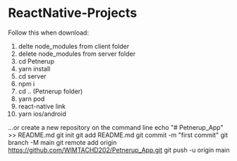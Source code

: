 # ReactNative-Projects

Follow this when download:

1. delte node_modules from client folder
2. delete node_modules from server folder
3. cd Petnerup
4. yarn install
5. cd server
6. npm i
7. cd .. (Petnerup folder)
8. yarn pod
9. react-native link
10. yarn ios/android

…or create a new repository on the command line
echo "# Petnerup_App" >> README.md
git init
git add README.md
git commit -m "first commit"
git branch -M main
git remote add origin https://github.com/WIMTACHD202/Petnerup_App.git
git push -u origin main
